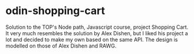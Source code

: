 # odin-shopping-cart

Solution to the TOP's Node path, Javascript course, project Shopping Cart.\
It very much resembles the solution by Alex Dishen, but I liked his project a lot and decided to make my own based on the same API. The design is modelled on those of Alex Dishen and RAWG.
